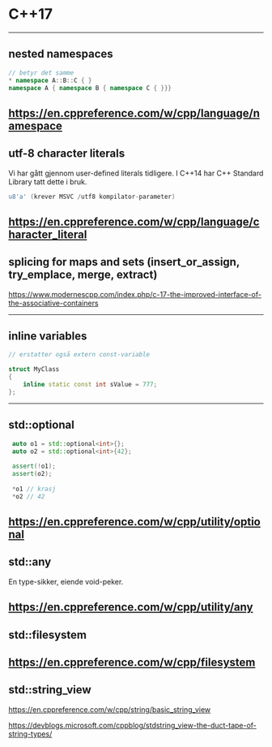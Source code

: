 # C++17
---

## nested namespaces

```cpp
// betyr det samme
* namespace A::B::C { }
namespace A { namespace B { namespace C { }}}
```
https://en.cppreference.com/w/cpp/language/namespace
---

## utf-8 character literals

Vi har gått gjennom user-defined literals tidligere. I C++14 har C++ Standard Library tatt dette i bruk.

```cpp
u8'a' (krever MSVC /utf8 kompilator-parameter)
```

https://en.cppreference.com/w/cpp/language/character_literal
---

## splicing for maps and sets (insert_or_assign, try_emplace, merge, extract)

https://www.modernescpp.com/index.php/c-17-the-improved-interface-of-the-associative-containers

---

## inline variables

```cpp
// erstatter også extern const-variable

struct MyClass
{
    inline static const int sValue = 777;
};
```

---

## std::optional

```cpp
 auto o1 = std::optional<int>{};
 auto o2 = std::optional<int>{42};
 
 assert(!o1);
 assert(o2);
 
 *o1 // krasj
 *o2 // 42
```

https://en.cppreference.com/w/cpp/utility/optional
---

## std::any

En type-sikker, eiende void-peker.

https://en.cppreference.com/w/cpp/utility/any
---

## std::filesystem

https://en.cppreference.com/w/cpp/filesystem
---

## std::string_view

https://en.cppreference.com/w/cpp/string/basic_string_view
 
https://devblogs.microsoft.com/cppblog/stdstring_view-the-duct-tape-of-string-types/